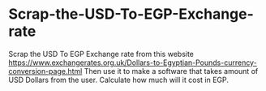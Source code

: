 # Scrap-the-USD-To-EGP-Exchange-rate
Scrap the USD To EGP Exchange rate from this website https://www.exchangerates.org.uk/Dollars-to-Egyptian-Pounds-currency-conversion-page.html 
Then use it to make a software that takes amount of USD Dollars from the user. 
Calculate how much will it cost in EGP.
